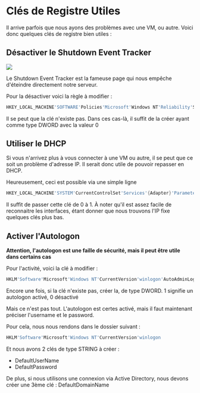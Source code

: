 # Clés de Registre Utiles

Il arrive parfois que nous ayons des problèmes avec une VM, ou autre.
Voici donc quelques clés de registre bien utiles :

## Désactiver le Shutdown Event Tracker

![](https://techan.fr/images/2017/06/Windows_Shutdown_Event_Tracker.png)

Le Shutdown Event Tracker est la fameuse page qui nous empêche
d'éteindre directement notre serveur.

Pour la désactiver voici la règle à modifier :

```powershell
HKEY_LOCAL_MACHINE'SOFTWARE'Policies'Microsoft'Windows NT'Reliability'ShutdownReasonOn
```

Il se peut que la clé n'existe pas. Dans ces cas-là, il suffit de la
créer ayant comme type DWORD avec la valeur 0

## Utiliser le DHCP

Si vous n'arrivez plus à vous connecter à une VM ou autre, il se peut
que ce soit un problème d'adresse IP. Il serait donc utile de pouvoir
repasser en DHCP.

Heureusement, ceci est possible via une simple ligne

```powershell
HKEY_LOCAL_MACHINE'SYSTEM'CurrentControlSet'Services'{Adapter}'Parameters'Tcpip'EnableDHCP
```

Il suffit de passer cette clé de 0 à 1. À noter qu'il est assez facile
de reconnaitre les interfaces, étant donner que nous trouvons l'IP fixe
quelques clés plus bas.

## Activer l'Autologon

**Attention, l'autologon est une faille de sécurité, mais il peut être
utile dans certains cas**

Pour l'activité, voici la clé à modifier :

```powershell
HKLM'Software'Microsoft'Windows NT'CurrentVersion'winlogon'AutoAdminLogon
```

Encore une fois, si la clé n'existe pas, créer la, de type DWORD. 1
signifie un autologon activé, 0 désactivé

Mais ce n'est pas tout. L'autologon est certes activé, mais il faut
maintenant préciser l'username et le password.

Pour cela, nous nous rendons dans le dossier suivant :

```powershell
HKLM'Software'Microsoft'Windows NT'CurrentVersion'winlogon
```

Et nous avons 2 clés de type STRING à créer :

* DefaultUserName
* DefaultPassword

De plus, si nous utilisons une connexion via Active Directory, nous
devons créer une 3ème clé : DefaultDomainName
